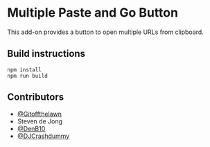 # Multiple Paste and Go Button

This add-on provides a button to open multiple URLs from clipboard.

## Build instructions

```
npm install
npm run build
```

## Contributors

* [@Gitoffthelawn](https://github.com/Gitoffthelawn)
* Steven de Jong
* [@DenB10](https://github.com/DenB10)
* [@DJCrashdummy](https://github.com/DJCrashdummy)
